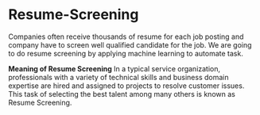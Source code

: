 # Resume-Screening
Companies often receive thousands of resume for each job posting and company have to screen well qualified candidate for the job. We are going to do resume screening by applying machine learning to automate task.  

**Meaning of Resume Screening**
In a typical service organization, professionals with a variety of technical skills and business domain expertise are hired and assigned to projects to resolve customer issues. This task of selecting the best talent among many others is known as Resume Screening.
